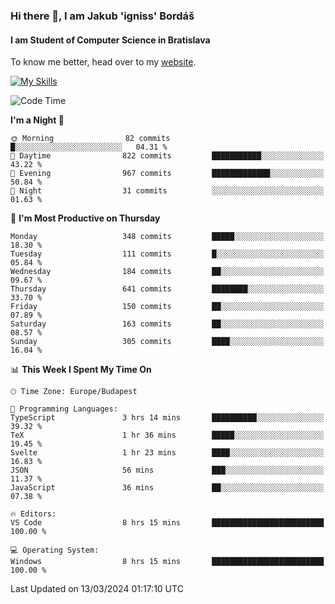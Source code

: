 ### Hi there 👋, I am Jakub 'igniss' Bordáš

#### I am Student of Computer Science in Bratislava
To know me better, head over to my [website](https://bordas.sk).

[![My Skills](https://skillicons.dev/icons?i=js,html,css,figma,svelte,java,kotlin,python,postgresql,typescript,nest,nodejs)](https://bordas.sk)


<!--START_SECTION:waka-->
![Code Time](http://img.shields.io/badge/Code%20Time-1%2C425%20hrs%2028%20mins-blue)

**I'm a Night 🦉** 

```text
🌞 Morning                82 commits          █░░░░░░░░░░░░░░░░░░░░░░░░   04.31 % 
🌆 Daytime                822 commits         ███████████░░░░░░░░░░░░░░   43.22 % 
🌃 Evening                967 commits         █████████████░░░░░░░░░░░░   50.84 % 
🌙 Night                  31 commits          ░░░░░░░░░░░░░░░░░░░░░░░░░   01.63 % 
```
📅 **I'm Most Productive on Thursday** 

```text
Monday                   348 commits         █████░░░░░░░░░░░░░░░░░░░░   18.30 % 
Tuesday                  111 commits         █░░░░░░░░░░░░░░░░░░░░░░░░   05.84 % 
Wednesday                184 commits         ██░░░░░░░░░░░░░░░░░░░░░░░   09.67 % 
Thursday                 641 commits         ████████░░░░░░░░░░░░░░░░░   33.70 % 
Friday                   150 commits         ██░░░░░░░░░░░░░░░░░░░░░░░   07.89 % 
Saturday                 163 commits         ██░░░░░░░░░░░░░░░░░░░░░░░   08.57 % 
Sunday                   305 commits         ████░░░░░░░░░░░░░░░░░░░░░   16.04 % 
```


📊 **This Week I Spent My Time On** 

```text
🕑︎ Time Zone: Europe/Budapest

💬 Programming Languages: 
TypeScript               3 hrs 14 mins       ██████████░░░░░░░░░░░░░░░   39.32 % 
TeX                      1 hr 36 mins        █████░░░░░░░░░░░░░░░░░░░░   19.45 % 
Svelte                   1 hr 23 mins        ████░░░░░░░░░░░░░░░░░░░░░   16.83 % 
JSON                     56 mins             ███░░░░░░░░░░░░░░░░░░░░░░   11.37 % 
JavaScript               36 mins             ██░░░░░░░░░░░░░░░░░░░░░░░   07.38 % 

🔥 Editors: 
VS Code                  8 hrs 15 mins       █████████████████████████   100.00 % 

💻 Operating System: 
Windows                  8 hrs 15 mins       █████████████████████████   100.00 % 
```


 Last Updated on 13/03/2024 01:17:10 UTC
<!--END_SECTION:waka-->
